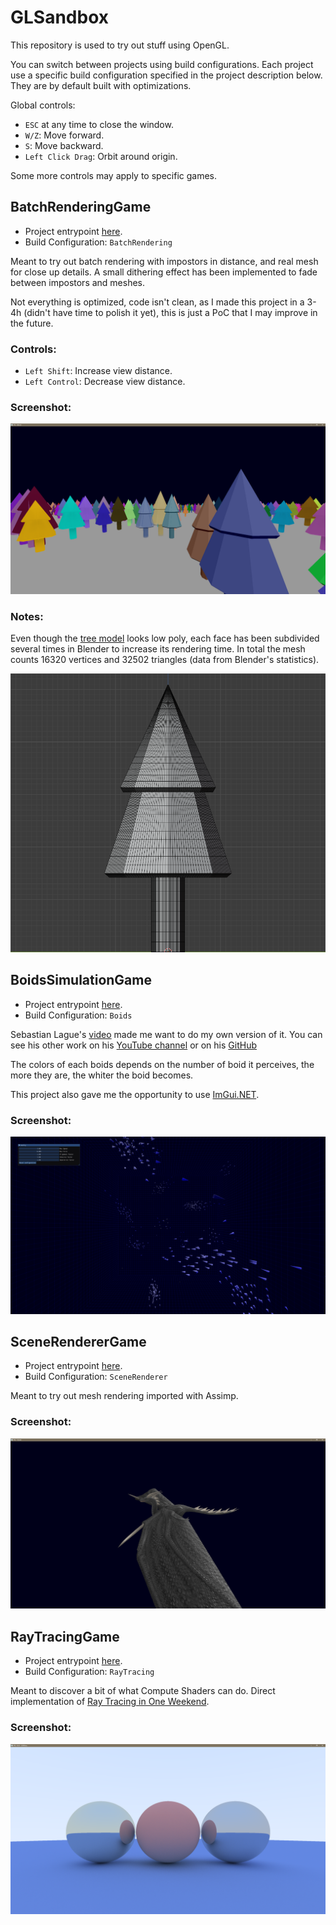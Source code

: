 # GLSandbox

This repository is used to try out stuff using OpenGL.

You can switch between projects using build configurations. Each project use a specific build configuration specified in the project description below. They are by default built with optimizations.

Global controls: 
- `ESC` at any time to close the window.
- `W/Z`: Move forward.
- `S`: Move backward.
- `Left Click Drag`: Orbit around origin.

Some more controls may apply to specific games.

## BatchRenderingGame

- Project entrypoint [here](./OpenTKTesting/Game/BatchRenderingGame.cs).
- Build Configuration: `BatchRendering`

Meant to try out batch rendering with impostors in distance, and real mesh for close up details. A small dithering effect has been implemented to fade between impostors and meshes. 

Not everything is optimized, code isn't clean, as I made this project in a 3-4h (didn't have time to polish it yet), this is just a PoC that I may improve in the future.

### Controls:

- `Left Shift`: Increase view distance.
- `Left Control`: Decrease view distance.

### Screenshot:

![BatchRenderingGame image](./doc/BatchRenderingGame.png)

### Notes:

Even though the [tree model](./OpenTKTesting/Assets/tree2.gltf) looks low poly, each face has been subdivided several times in Blender to increase its rendering time. In total the mesh counts 16320 vertices and 32502 triangles (data from Blender's statistics).

![Mesh in Blender](./doc/BatchRenderingTreeModel.png)

## BoidsSimulationGame

- Project entrypoint [here](./OpenTKTesting/Game/BoidsSimulationGame.cs).
- Build Configuration: `Boids`

Sebastian Lague's [video](https://www.youtube.com/watch?v=bqtqltqcQhw) made me want to do my own version of it. You can see his other work on his [YouTube channel](https://www.youtube.com/c/SebastianLague) or on his [GitHub](https://github.com/SebLague)

The colors of each boids depends on the number of boid it perceives, the more they are, the whiter the boid becomes.

This project also gave me the opportunity to use [ImGui.NET](https://github.com/mellinoe/ImGui.NET/).

### Screenshot:

![BoidsSimulationGame](./doc/BoidsSimulationGame.png)

## SceneRendererGame

- Project entrypoint [here](./OpenTKTesting/Game/SceneRendererGame.cs).
- Build Configuration: `SceneRenderer`

Meant to try out mesh rendering imported with Assimp. 

### Screenshot:

![SceneRenderer Image](./doc/SceneRenderingGame.png)

## RayTracingGame

- Project entrypoint [here](./OpenTKTesting/Game/RayTracingGame.cs).
- Build Configuration: `RayTracing`

Meant to discover a bit of what Compute Shaders can do. Direct implementation of [Ray Tracing in One Weekend](https://raytracing.github.io/).

### Screenshot:

![RayTracing Image](./doc/RayTracingGame.png)